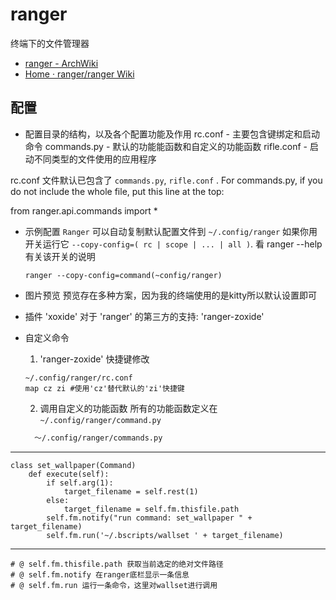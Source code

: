 # ranger
终端下的文件管理器

- [ranger - ArchWiki](https://wiki.archlinux.org/title/Ranger)
- [Home · ranger/ranger Wiki](https://github.com/ranger/ranger/wiki)

## 配置
- 配置目录的结构，以及各个配置功能及作用
    rc.conf - 主要包含键绑定和启动命令
    commands.py - 默认的功能能函数和自定义的功能函数
    rifle.conf - 启动不同类型的文件使用的应用程序

rc.conf 文件默认已包含了 `commands.py`, `rifle.conf` . For commands.py, if you do not include the whole file, put this line at the top:
 

from ranger.api.commands import *

- 示例配置
  `Ranger` 可以自动复制默认配置文件到 `~/.config/ranger` 如果你用开关运行它 `--copy-config=( rc | scope | ... | all )`. 看 ranger --help有关该开关的说明

  `ranger --copy-config=command(~config/ranger)`


- 图片预览
  预览存在多种方案，因为我的终端使用的是kitty所以默认设置即可

- 插件
  'xoxide' 对于 'ranger' 的第三方的支持: 'ranger-zoxide'

- 自定义命令
  1. 'ranger-zoxide' 快捷键修改
  ```
  ~/.config/ranger/rc.conf
  map cz zi #使用'cz'替代默认的'zi'快捷键
  ```

  2. 调用自定义的功能函数
  所有的功能函数定义在 `~/.config/ranger/command.py`
  ```markdown
    ～/.config/ranger/commands.py
_________________________________
    class set_wallpaper(Command)
        def execute(self):
            if self.arg(1):
                target_filename = self.rest(1)
            else:
                target_filename = self.fm.thisfile.path
            self.fm.notify("run command: set_wallpaper " + target_filename)
            self.fm.run('~/.bscripts/wallset ' + target_filename)
---------------------------------------------------------------------------
    # @ self.fm.thisfile.path 获取当前选定的绝对文件路径
    # @ self.fm.notify 在ranger底栏显示一条信息
    # @ self.fm.run 运行一条命令，这里对wallset进行调用
  ```

